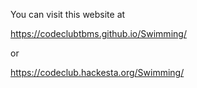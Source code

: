You can visit this website at

https://codeclubtbms.github.io/Swimming/

or

https://codeclub.hackesta.org/Swimming/